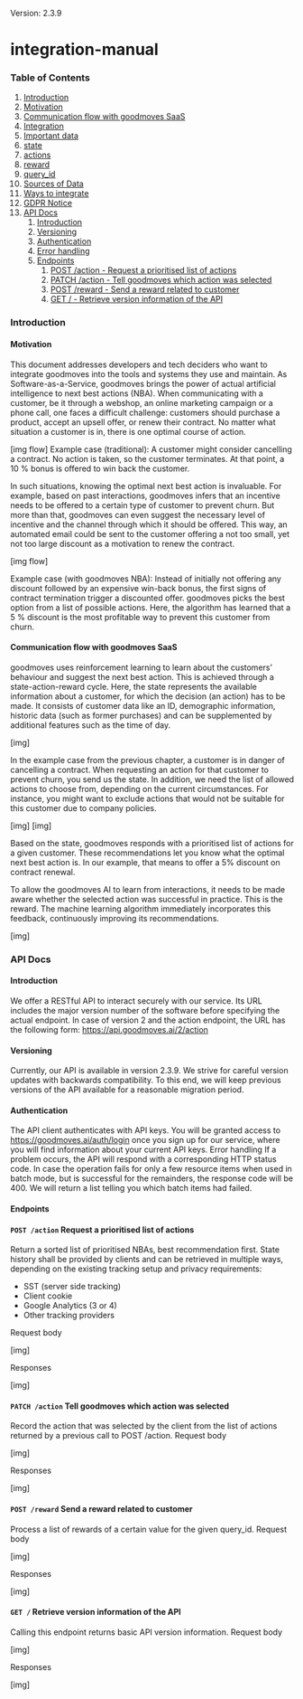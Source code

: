 Version: 2.3.9
# integration-manual


### Table of Contents

1. [Introduction](#Introduction)
1. [Motivation](#Motivation)
1. [Communication flow with goodmoves SaaS](#Communication-flow-with-goodmoves-SaaS)
1. [Integration](#Integration)
1. [Important data](#Important-data)
1. [state](#state)
1. [actions](#actions)
1. [reward](#reward)
1. [query_id](#query_id)
1. [Sources of Data](#Sources-of-Data)
1. [Ways to integrate](#Ways-to-integrate)
1. [GDPR Notice](#GDPR-Notice)
1. [API Docs](#API-Docs)  
    1. [Introduction](#Introduction)  
    1. [Versioning](#Versioning)  
    1. [Authentication](#Authentication)
    1. [Error handling](#Error-handling)
    1. [Endpoints](#Endpoints)
        1. [POST /action - Request a prioritised list of actions](#POST-/action-Request-a-prioritised-list-of-actions)
        1. [PATCH /action - Tell goodmoves which action was selected](#PATCH-/action-Tell-goodmoves-which-action-was-selected)
        1. [POST /reward - Send a reward related to customer](#POST-/reward-Send-a-reward-related-to-customer)
        1. [GET /  - Retrieve version information of the API](#GET-/-Retrieve-version-information-of-the-API)
  

### Introduction
#### Motivation
This document addresses developers and tech deciders who want to integrate goodmoves into the tools and systems they use and maintain.
As Software-as-a-Service, goodmoves brings the power of actual artificial intelligence to next best actions (NBA).
When communicating with a customer, be it through a webshop, an online marketing campaign or a phone call,
one faces a difficult challenge: customers should purchase a product, accept an upsell offer, or renew their contract.
No matter what situation a customer is in, there is one optimal course of action.

[img flow]
Example case (traditional): A customer might consider cancelling a contract. No action is taken, so the customer terminates.
At that point, a 10 % bonus is offered to win back the customer.

In such situations, knowing the optimal next best action is invaluable. For example, based on past interactions, goodmoves
infers that an incentive needs to be offered to a certain type of customer to prevent churn.
But more than that, goodmoves can even suggest the necessary level of incentive and the channel through which it should be offered. 
This way, an automated email could be sent to the customer offering a not too small, yet not too large discount as a
motivation to renew the contract.

[img flow]

Example case (with goodmoves NBA): Instead of initially not offering any discount followed by an expensive win-back bonus,
the first signs of contract termination trigger a discounted offer. goodmoves picks the best option from a list of possible
actions. Here, the algorithm has learned that a 5 % discount is the most profitable way to prevent this customer from churn.


#### Communication flow with goodmoves SaaS
goodmoves uses reinforcement learning to learn about the customers’ behaviour and suggest the next best action.
This is achieved through a state-action-reward cycle. Here, the state represents the available information about a customer,
for which the decision (an action) has to be made. It consists of customer data like an ID, demographic information,
historic data (such as former purchases) and can be supplemented by additional features such as the time of day.

[img]

In the example case from the previous chapter, a customer is in danger of cancelling a contract. When requesting an
action for that customer to prevent churn, you send us the state. In addition, we need the list of allowed actions to
choose from, depending on the current circumstances. For instance, you might want to exclude actions that would not be
suitable for this customer due to company policies.

[img]
[img]

Based on the state, goodmoves responds with a prioritised list of actions for a given customer. These recommendations
let you know what the optimal next best action is. In our example, that means to offer a 5% discount on contract renewal.

To allow the goodmoves AI to learn from interactions, it needs to be made aware whether the selected action was successful
in practice. This is the reward. The machine learning algorithm immediately incorporates this feedback,
continuously improving its recommendations.

[img]





### API Docs
#### Introduction
We offer a RESTful API to interact securely with our service. Its URL includes the major version number of the software
before specifying the actual endpoint. In case of version 2 and the action endpoint, the URL has the following form:
https://api.goodmoves.ai/2/action

#### Versioning
Currently, our API is available in version 2.3.9. We strive for careful version updates with backwards compatibility.
To this end, we will keep previous versions of the API available for a reasonable migration period.

#### Authentication
The API client authenticates with API keys. You will be granted access to https://goodmoves.ai/auth/login once you sign
up for our service, where you will find information about your current API keys.
Error handling
If a problem occurs, the API will respond with a corresponding HTTP status code. In case the operation fails for only a
few resource items when used in batch mode, but is successful for the remainders, the response code will be 400. We will
return a list telling you which batch items had failed.


#### Endpoints
#### `POST /action` Request a prioritised list of actions
Return a sorted list of prioritised NBAs, best recommendation first.
State history shall be provided by clients and can be retrieved in multiple ways, depending on the existing tracking
setup and privacy requirements:
- SST (server side tracking)
- Client cookie
- Google Analytics (3 or 4)
- Other tracking providers

Request body

[img]

Responses

[img]

#### `PATCH /action` Tell goodmoves which action was selected
Record the action that was selected by the client from the list of actions returned by a previous call to POST /action.
Request body

[img]

Responses

[img]


#### `POST /reward` Send a reward related to customer
Process a list of rewards of a certain value for the given query_id.
Request body

[img]

Responses

[img]

#### `GET /` Retrieve version information of the API
Calling this endpoint returns basic API version information.
Request body

[img]

Responses

[img]
